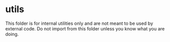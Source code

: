 # utils
This folder is for internal utilities only and are not meant to be used by external code. Do not import from this folder unless you know what you are doing.